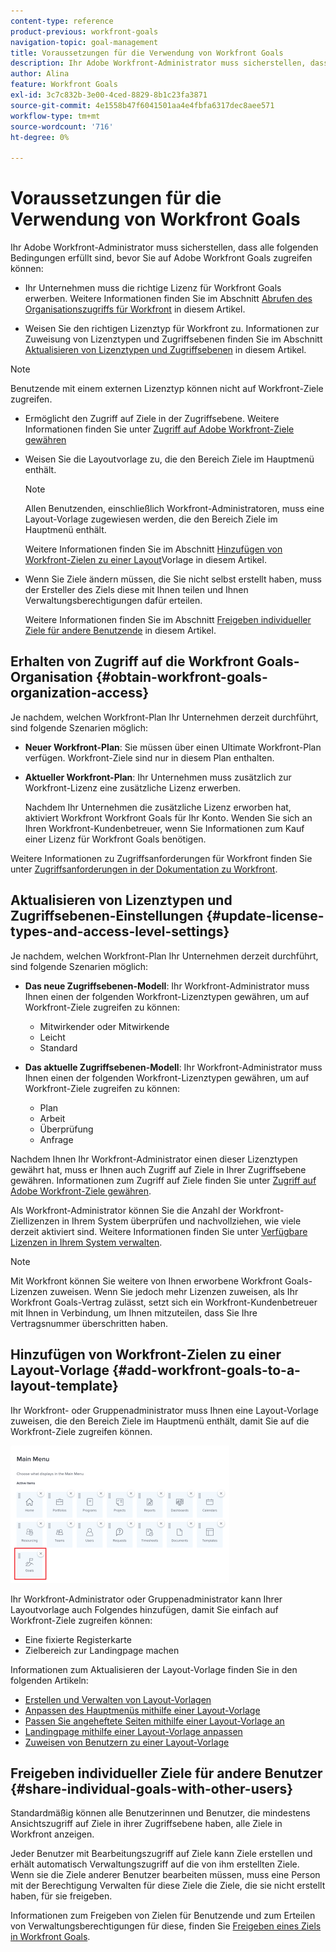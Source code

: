 ```yaml
---
content-type: reference
product-previous: workfront-goals
navigation-topic: goal-management
title: Voraussetzungen für die Verwendung von Workfront Goals
description: Ihr Adobe Workfront-Administrator muss sicherstellen, dass bestimmte Bedingungen erfüllt sind, bevor Sie auf Adobe Workfront-Ziele zugreifen können. In diesem Artikel erfahren Sie mehr über die Zugriffsberechtigungen und Layout-Anforderungen für den Zugriff auf Workfront-Ziele.
author: Alina
feature: Workfront Goals
exl-id: 3c7c832b-3e00-4ced-8829-8b1c23fa3871
source-git-commit: 4e1558b47f6041501aa4e4fbfa6317dec8aee571
workflow-type: tm+mt
source-wordcount: '716'
ht-degree: 0%

---
```


# Voraussetzungen für die Verwendung von Workfront Goals

<!--Audited P&P only: 04/2025-->

Ihr Adobe Workfront-Administrator muss sicherstellen, dass alle folgenden Bedingungen erfüllt sind, bevor Sie auf Adobe Workfront Goals zugreifen können:

* Ihr Unternehmen muss die richtige Lizenz für Workfront Goals erwerben. Weitere Informationen finden Sie im Abschnitt [Abrufen des Organisationszugriffs für Workfront](#obtain-workfront-goals-organization-access) in diesem Artikel.

* Weisen Sie den richtigen Lizenztyp für Workfront zu. Informationen zur Zuweisung von Lizenztypen und Zugriffsebenen finden Sie im Abschnitt [Aktualisieren von Lizenztypen und Zugriffsebenen](#update-license-types-and-access-level-settings) in diesem Artikel.

>[!NOTE]
>
>Benutzende mit einem externen Lizenztyp können nicht auf Workfront-Ziele zugreifen.

* Ermöglicht den Zugriff auf Ziele in der Zugriffsebene. Weitere Informationen finden Sie unter [Zugriff auf Adobe Workfront-Ziele gewähren](../../administration-and-setup/add-users/configure-and-grant-access/grant-access-goals.md)

* Weisen Sie die Layoutvorlage zu, die den Bereich Ziele im Hauptmenü enthält.

  >[!NOTE]
  >
  >Allen Benutzenden, einschließlich Workfront-Administratoren, muss eine Layout-Vorlage zugewiesen werden, die den Bereich Ziele im Hauptmenü enthält.

  Weitere Informationen finden Sie im Abschnitt [Hinzufügen von Workfront-Zielen zu einer Layout](#add-workfront-goals-to-a-layout-template)Vorlage in diesem Artikel.

* Wenn Sie Ziele ändern müssen, die Sie nicht selbst erstellt haben, muss der Ersteller des Ziels diese mit Ihnen teilen und Ihnen Verwaltungsberechtigungen dafür erteilen.

  Weitere Informationen finden Sie im Abschnitt [Freigeben individueller Ziele für andere Benutzende](#share-individual-goals-with-other-users) in diesem Artikel.

## Erhalten von Zugriff auf die Workfront Goals-Organisation {#obtain-workfront-goals-organization-access}


Je nachdem, welchen Workfront-Plan Ihr Unternehmen derzeit durchführt, sind folgende Szenarien möglich:

* **Neuer Workfront-Plan**: Sie müssen über einen Ultimate Workfront-Plan verfügen. Workfront-Ziele sind nur in diesem Plan enthalten.

* **Aktueller Workfront-Plan**: Ihr Unternehmen muss zusätzlich zur Workfront-Lizenz eine zusätzliche Lizenz erwerben.

  Nachdem Ihr Unternehmen die zusätzliche Lizenz erworben hat, aktiviert Workfront Workfront Goals für Ihr Konto. Wenden Sie sich an Ihren Workfront-Kundenbetreuer, wenn Sie Informationen zum Kauf einer Lizenz für Workfront Goals benötigen.

Weitere Informationen zu Zugriffsanforderungen für Workfront finden Sie unter [Zugriffsanforderungen in der Dokumentation zu Workfront](/help/quicksilver/administration-and-setup/add-users/access-levels-and-object-permissions/access-level-requirements-in-documentation.md).

## Aktualisieren von Lizenztypen und Zugriffsebenen-Einstellungen  {#update-license-types-and-access-level-settings}

Je nachdem, welchen Workfront-Plan Ihr Unternehmen derzeit durchführt, sind folgende Szenarien möglich:

* **Das neue Zugriffsebenen-Modell**: Ihr Workfront-Administrator muss Ihnen einen der folgenden Workfront-Lizenztypen gewähren, um auf Workfront-Ziele zugreifen zu können:

   * Mitwirkender oder Mitwirkende
   * Leicht
   * Standard

* **Das aktuelle Zugriffsebenen-Modell**: Ihr Workfront-Administrator muss Ihnen einen der folgenden Workfront-Lizenztypen gewähren, um auf Workfront-Ziele zugreifen zu können:

   * Plan
   * Arbeit
   * Überprüfung
   * Anfrage

Nachdem Ihnen Ihr Workfront-Administrator einen dieser Lizenztypen gewährt hat, muss er Ihnen auch Zugriff auf Ziele in Ihrer Zugriffsebene gewähren. Informationen zum Zugriff auf Ziele finden Sie unter [Zugriff auf Adobe Workfront-Ziele gewähren](../../administration-and-setup/add-users/configure-and-grant-access/grant-access-goals.md).

Als Workfront-Administrator können Sie die Anzahl der Workfront-Ziellizenzen in Ihrem System überprüfen und nachvollziehen, wie viele derzeit aktiviert sind. Weitere Informationen finden Sie unter [Verfügbare Lizenzen in Ihrem System verwalten](../../administration-and-setup/get-started-wf-administration/manage-available-licenses-in-your-system.md).

>[!NOTE]
>
>Mit Workfront können Sie weitere von Ihnen erworbene Workfront Goals-Lizenzen zuweisen. Wenn Sie jedoch mehr Lizenzen zuweisen, als Ihr Workfront Goals-Vertrag zulässt, setzt sich ein Workfront-Kundenbetreuer mit Ihnen in Verbindung, um Ihnen mitzuteilen, dass Sie Ihre Vertragsnummer überschritten haben.

## Hinzufügen von Workfront-Zielen zu einer Layout-Vorlage {#add-workfront-goals-to-a-layout-template}

Ihr Workfront- oder Gruppenadministrator muss Ihnen eine Layout-Vorlage zuweisen, die den Bereich Ziele im Hauptmenü enthält, damit Sie auf die Workfront-Ziele zugreifen können.

![Layoutvorlage](assets/layout-template-align-highlighted-350x220.png)

Ihr Workfront-Administrator oder Gruppenadministrator kann Ihrer Layoutvorlage auch Folgendes hinzufügen, damit Sie einfach auf Workfront-Ziele zugreifen können:

* Eine fixierte Registerkarte
* Zielbereich zur Landingpage machen

Informationen zum Aktualisieren der Layout-Vorlage finden Sie in den folgenden Artikeln:

* [Erstellen und Verwalten von Layout-Vorlagen](../../administration-and-setup/customize-workfront/use-layout-templates/create-and-manage-layout-templates.md)
* [Anpassen des Hauptmenüs mithilfe einer Layout-Vorlage](../../administration-and-setup/customize-workfront/use-layout-templates/customize-main-menu.md)
* [Passen Sie angeheftete Seiten mithilfe einer Layout-Vorlage an](../../administration-and-setup/customize-workfront/use-layout-templates/customize-pinned-pages.md)
* [Landingpage mithilfe einer Layout-Vorlage anpassen](../../administration-and-setup/customize-workfront/use-layout-templates/customize-landing-page.md)
* [Zuweisen von Benutzern zu einer Layout-Vorlage](../../administration-and-setup/customize-workfront/use-layout-templates/assign-users-to-layout-template.md)

## Freigeben individueller Ziele für andere Benutzer {#share-individual-goals-with-other-users}

Standardmäßig können alle Benutzerinnen und Benutzer, die mindestens Ansichtszugriff auf Ziele in ihrer Zugriffsebene haben, alle Ziele in Workfront anzeigen.

Jeder Benutzer mit Bearbeitungszugriff auf Ziele kann Ziele erstellen und erhält automatisch Verwaltungszugriff auf die von ihm erstellten Ziele. Wenn sie die Ziele anderer Benutzer bearbeiten müssen, muss eine Person mit der Berechtigung Verwalten für diese Ziele die Ziele, die sie nicht erstellt haben, für sie freigeben.

Informationen zum Freigeben von Zielen für Benutzende und zum Erteilen von Verwaltungsberechtigungen für diese, finden Sie [Freigeben eines Ziels in Workfront Goals](../../workfront-goals/workfront-goals-settings/share-a-goal.md).
